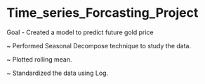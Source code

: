 # Time_series_Forcasting_Project
Goal - Created a model to predict future gold price

~ Performed Seasonal Decompose technique to study the data.

~ Plotted rolling mean.

~ Standardized the data using Log.
